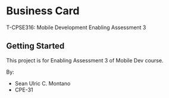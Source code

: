 # Business Card

T-CPSE316: Mobile Development
    Enabling Assessment 3

## Getting Started

This project is for Enabling Assessment 3 of Mobile Dev course.

By:
- Sean Ulric C. Montano
- CPE-31
